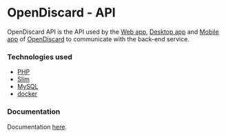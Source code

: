 # OpenDiscard - API
OpenDiscard API is the API used by the [Web app](https://github.com/ClementDreptin/OpenDiscard/tree/master/web-app/), [Desktop app](https://github.com/ClementDreptin/OpenDiscard/tree/master/desktop-app/) and [Mobile app](https://github.com/ClementDreptin/OpenDiscard/tree/master/mobile-app/) of [OpenDiscard](https://github.com/ClementDreptin/OpenDiscard/) to communicate with the back-end service.  

### Technologies used
- [PHP](https://www.php.net/)
- [Slim](http://www.slimframework.com/)
- [MySQL](https://www.mysql.com/)
- [docker](https://www.docker.com/)

### Documentation
Documentation [here]().